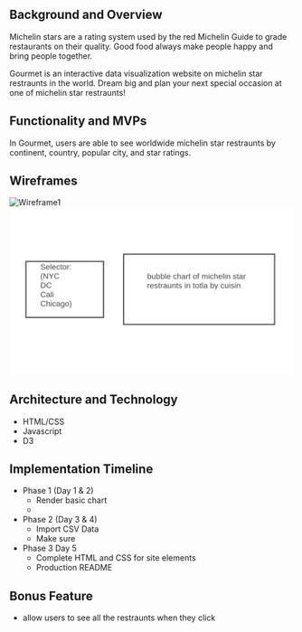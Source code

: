 ## Background and Overview 

Michelin stars are a rating system used by the red Michelin Guide to grade restaurants on their quality.
Good food always make people happy and bring people together. 

Gourmet is an interactive data visualization website on michelin star restraunts in the world.
Dream big and plan your next special occasion at one of michelin star restraunts! 

## Functionality and MVPs

In Gourmet, users are able to see worldwide michelin star restraunts by continent, country, popular city, and star ratings. 

## Wireframes

![Wireframe1](pagetom.png)
![Wireframe2](pagebottom.png)


## Architecture and Technology 

* HTML/CSS
* Javascript
* D3

## Implementation Timeline

* Phase 1 (Day 1 & 2)
    * Render basic chart
    * 
* Phase 2 (Day 3 & 4)
    * Import CSV Data
    * Make sure 
* Phase 3  Day 5
    * Complete HTML and CSS for site elements
    * Production README

## Bonus Feature
* allow users to see all the restraunts when they click 